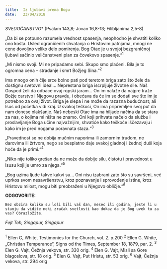 ```yaml
---
title:  Iz ljubavi prema Bogu
date:   23/04/2018
---
```


*SVEDOČANSTVO** (Psalam 143,8; Jovan 16,8-13; Filibljanima 2,5-8)

„Da bi se potpuno razumela vrednost spasenja, neophodno je shvatiti koliko ono košta. Usled ograničenih shvatanja o Hristovim patnjama, mnogi ne cene dovoljno veliko delo pomirenja. Bog Otac je u svojoj bezgraničnoj ljubavi sačinio veličanstveni plan za čovekovo spasenje.“<sup>1</sup>

„Mi nismo svoji. Mi ne pripadamo sebi. Skupo smo plaćeni. Bila je to ogromna cena – stradanje i smrt Božjeg Sina.“<sup>2</sup>

Ima mnogo onih čije srce bolno pati pod teretom briga zato što žele da dostignu svetovni ideal... Neprestana briga iscrpljuje životne sile. Naš Gospod želi da odbace ovaj ropski jaram... On im nalaže da najpre traže Božje carstvo i Njegovu pravdu, i obećava da će im se dodati sve što im je potrebno za ovaj život. Briga je slepa i ne može da razazna budućnost; ali Isus od početka vidi kraj. U svakoj teškoći, On ima pripremljen svoj put da nam donese olakšanje. Naš nebeski Otac ima na hiljade načina da se stara za nas, o kojima mi ništa ne znamo. Oni koji prihvate načelo da službu i proslavljanje Boga učine najvažnijim, shvatiće kako teškoće iščezavaju i kako im je pred nogama poravnata staza.“<sup>3</sup>

„Pravednost se ne dobija mučnim naporima ili zamornim trudom, ne darovima ili žrtvom, nego se besplatno daje svakoj gladnoj i žednoj duši koja hoće da je primi.“<sup>4</sup>

„Niko nije toliko grešan da ne može da dobije silu, čistotu i pravednost u Isusu koji je umro za njega.“<sup>5</sup>

„Bog uzima ljude takve kakvi su... Oni nisu izabrani zato što su savršeni, već uprkos svom nesavršenstvu, kroz poznavanje i sprovođenje istine, kroz Hristovu milost, mogu biti preobraženi u Njegovo obličje.“<sup>6</sup>

**ODGOVORITE:**

`Bez obzira koliko su loši bili vaš dan, mesec ili godina, jeste li u stanju da vidite neki zračak svetlosti kao dokaz da je Bog uvek tu za vas? Obrazložite.`

*Fejt Toh, Singapur, Singapur*

___________

<sup>1</sup> Ellen G, White, Testimonies for the Church, vol. 2. p.200
<sup>2</sup> Ellen G. White, „Christian Temperance“, Signs od the Times, September 18, 1879, par. 2.
<sup>3</sup> Elen G. Vajt, Čežnja vekova, str. 330 orig.
<sup>4</sup> Elen G. Vajt, Misli sa Gore blagoslova, str. 18 orig.
<sup>5</sup> Elen G. Vajt, Put Hristu,  str. 53 orig.
<sup>6</sup> Vajt, Čežnja vekova,  str. 294 orig
